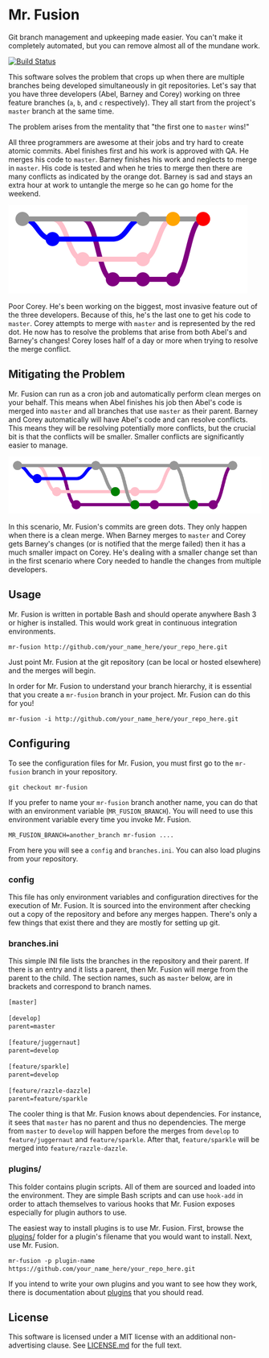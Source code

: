 Mr. Fusion
==========

Git branch management and upkeeping made easier.  You can't make it completely automated, but you can remove almost all of the mundane work.

[![Build Status][travis-image]][Travis CI]

This software solves the problem that crops up when there are multiple branches being developed simultaneously in git repositories.  Let's say that you have three developers (Abel, Barney and Corey) working on three feature branches (`a`, `b`, and `c` respectively).  They all start from the project's `master` branch at the same time.

The problem arises from the mentality that "the first one to `master` wins!"

All three programmers are awesome at their jobs and try hard to create atomic commits.  Abel finishes first and his work is approved with QA.  He merges his code to `master`.  Barney finishes his work and neglects to merge in `master`.  His code is tested and when he tries to merge then there are many conflicts as indicated by the orange dot.  Barney is sad and stays an extra hour at work to untangle the merge so he can go home for the weekend.

![Without Mr. Fusion](docs/without-fusion.png)

Poor Corey.  He's been working on the biggest, most invasive feature out of the three developers.  Because of this, he's the last one to get his code to `master`.  Corey attempts to merge with `master` and is represented by the red dot.  He now has to resolve the problems that arise from both Abel's and Barney's changes!  Corey loses half of a day or more when trying to resolve the merge conflict.


Mitigating the Problem
----------------------

Mr. Fusion can run as a cron job and automatically perform clean merges on your behalf.  This means when Abel finishes his job then Abel's code is merged into `master` and all branches that use `master` as their parent.  Barney and Corey automatically will have Abel's code and can resolve conflicts.  This means they will be resolving potentially more conflicts, but the crucial bit is that the conflicts will be smaller.  Smaller conflicts are significantly easier to manage.

![With Mr. Fusion](docs/with-fusion.png)

In this scenario, Mr. Fusion's commits are green dots.  They only happen when there is a clean merge.  When Barney merges to `master` and Corey gets Barney's changes (or is notified that the merge failed) then it has a much smaller impact on Corey.  He's dealing with a smaller change set than in the first scenario where Cory needed to handle the changes from multiple developers.


Usage
-----

Mr. Fusion is written in portable Bash and should operate anywhere Bash 3 or higher is installed.  This would work great in continuous integration environments.

    mr-fusion http://github.com/your_name_here/your_repo_here.git

Just point Mr. Fusion at the git repository (can be local or hosted elsewhere) and the merges will begin.

In order for Mr. Fusion to understand your branch hierarchy, it is essential that you create a `mr-fusion` branch in your project.  Mr. Fusion can do this for you!

    mr-fusion -i http://github.com/your_name_here/your_repo_here.git


Configuring
-----------

To see the configuration files for Mr. Fusion, you must first go to the `mr-fusion` branch in your repository.

    git checkout mr-fusion

If you prefer to name your `mr-fusion` branch another name, you can do that with an environment variable (`MR_FUSION_BRANCH`).  You will need to use this environment variable every time you invoke Mr. Fusion.

    MR_FUSION_BRANCH=another_branch mr-fusion ....

From here you will see a `config` and `branches.ini`.  You can also load plugins from your repository.


### config

This file has only environment variables and configuration directives for the execution of Mr. Fusion.  It is sourced into the environment after checking out a copy of the repository and before any merges happen.  There's only a few things that exist there and they are mostly for setting up git.


### branches.ini

This simple INI file lists the branches in the repository and their parent.  If there is an entry and it lists a parent, then Mr. Fusion will merge from the parent to the child.  The section names, such as `master` below, are in brackets and correspond to branch names.

    [master]

    [develop]
    parent=master

    [feature/juggernaut]
    parent=develop

    [feature/sparkle]
    parent=develop

    [feature/razzle-dazzle]
    parent=feature/sparkle

The cooler thing is that Mr. Fusion knows about dependencies.  For instance, it sees that `master` has no parent and thus no dependencies.  The merge from `master` to `develop` will happen before the merges from `develop` to `feature/juggernaut` and `feature/sparkle`.  After that, `feature/sparkle` will be merged into `feature/razzle-dazzle`.


### plugins/

This folder contains plugin scripts.  All of them are sourced and loaded into the environment.  They are simple Bash scripts and can use `hook-add` in order to attach themselves to various hooks that Mr. Fusion exposes especially for plugin authors to use.

The easiest way to install plugins is to use Mr. Fusion.  First, browse the [plugins/](plugins/) folder for a plugin's filename that you would want to install.  Next, use Mr. Fusion.

    mr-fusion -p plugin-name https://github.com/your_name_here/your_repo_here.git

If you intend to write your own plugins and you want to see how they work, there is documentation about [plugins](docs/plugins.md) that you should read.


License
-------

This software is licensed under a MIT license with an additional non-advertising clause.  See [LICENSE.md](LICENSE.md) for the full text.


[Travis CI]: http://travis-ci.org/tests-always-included/mr-fusion
[Travis-Image]: https://api.travis-ci.org/tests-always-included/mr-fusion.png

